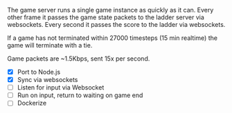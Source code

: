 The game server runs a single game instance as quickly as it can. Every other frame it passes the game state packets to the ladder server via websockets. Every second it passes the score to the ladder via websockets.

If a game has not terminated within 27000 timesteps (15 min realtime) the game will terminate with a tie.

Game packets are ~1.5Kbps, sent 15x per second.

- [x] Port to Node.js
- [x] Sync via websockets
- [ ] Listen for input via Websocket
- [ ] Run on input, return to waiting on game end
- [ ] Dockerize